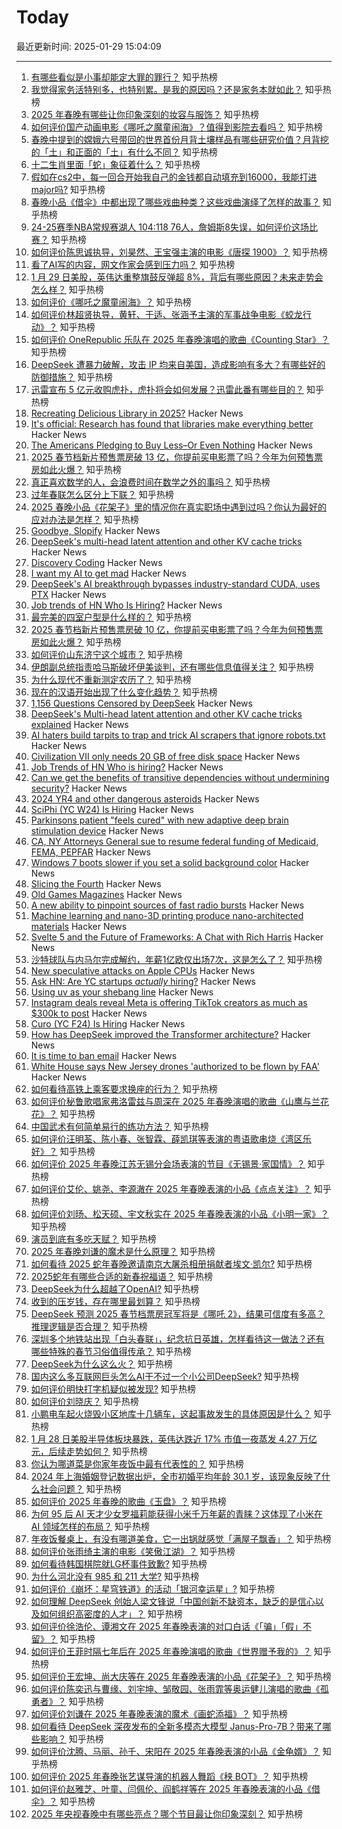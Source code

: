 # Today

最近更新时间: 2025-01-29 15:04:09

--- 
1. [有哪些看似是小事却能定大罪的罪行？](https://www.zhihu.com/question/65768007) 知乎热榜
2. [我觉得家务活特别多，也特别累。是我的原因吗？还是家务本就如此？](https://www.zhihu.com/question/10779056565) 知乎热榜
3. [2025 年春晚有哪些让你印象深刻的妆容与服饰？](https://www.zhihu.com/question/10768400391) 知乎热榜
4. [如何评价国产动画电影《哪吒之魔童闹海》？值得到影院去看吗？](https://www.zhihu.com/question/9912332934) 知乎热榜
5. [春晚中提到的嫦娥六号带回的世界首份月背土壤样品有哪些研究价值？月背挖的「土」和正面的「土」有什么不同？](https://www.zhihu.com/question/658088633) 知乎热榜
6. [十二生肖里面「蛇」象征着什么？](https://www.zhihu.com/question/7713607946) 知乎热榜
7. [假如在cs2中，每一回合开始我自己的金钱都自动填充到16000，我能打进major吗?](https://www.zhihu.com/question/660712449) 知乎热榜
8. [春晚小品《借伞》中都出现了哪些戏曲种类？这些戏曲演绎了怎样的故事？](https://www.zhihu.com/question/10773707398) 知乎热榜
9. [24-25赛季NBA常规赛湖人 104:118 76人，詹姆斯8失误，如何评价这场比赛？](https://www.zhihu.com/question/10807855830) 知乎热榜
10. [如何评价陈思诚执导，刘昊然、王宝强主演的电影《唐探 1900》？](https://www.zhihu.com/question/10693022226) 知乎热榜
11. [看了AI写的内容，网文作家会感到压力吗？](https://www.zhihu.com/question/10695104765) 知乎热榜
12. [1 月 29 日美股，英伟达重整旗鼓反弹超 8%，背后有哪些原因？未来走势会怎么样？](https://www.zhihu.com/question/10803814934) 知乎热榜
13. [如何评价《哪吒之魔童闹海》？](https://www.zhihu.com/question/9912332934) 知乎热榜
14. [如何评价林超贤执导，黄轩、于适、张涵予主演的军事战争电影《蛟龙行动》？](https://www.zhihu.com/question/10788157599) 知乎热榜
15. [如何评价 OneRepublic 乐队在 2025 年春晚演唱的歌曲《Counting Star》？](https://www.zhihu.com/question/10783238732) 知乎热榜
16. [DeepSeek 遭暴力破解，攻击 IP 均来自美国，造成影响有多大？有哪些好的防御措施？](https://www.zhihu.com/question/10805792061) 知乎热榜
17. [迅雷宣布 5 亿元收购虎扑，虎扑将会如何发展？迅雷此番有哪些目的？](https://www.zhihu.com/question/10745782038) 知乎热榜
18. [Recreating Delicious Library in 2025?](https://dingyu.me/blog/recreating-delicious-library-in-2025) Hacker News
19. [It's official: Research has found that libraries make everything better](https://lithub.com/its-official-research-has-found-that-libraries-make-everything-better/) Hacker News
20. [The Americans Pledging to Buy Less–Or Even Nothing](https://www.wsj.com/personal-finance/the-americans-pledging-to-buy-lessor-even-nothing-7edeacf3) Hacker News
21. [2025 春节档新片预售票房破 13 亿，你提前买电影票了吗？今年为何预售票房如此火爆？](https://www.zhihu.com/question/10754674885) 知乎热榜
22. [真正喜欢数学的人，会浪费时间在数学之外的事吗？](https://www.zhihu.com/question/7645319666) 知乎热榜
23. [过年春联怎么区分上下联？](https://www.zhihu.com/question/10441112502) 知乎热榜
24. [2025 春晚小品《花架子》里的情况你在真实职场中遇到过吗？你认为最好的应对办法是怎样？](https://www.zhihu.com/question/10778548833) 知乎热榜
25. [Goodbye, Slopify](https://alexeystar.com/blog/slopify/) Hacker News
26. [DeepSeek's multi-head latent attention and other KV cache tricks](https://www.pyspur.dev/blog/multi-head-latent-attention-kv-cache-paper-list) Hacker News
27. [Discovery Coding](https://jimmyhmiller.github.io/discovery-coding) Hacker News
28. [I want my AI to get mad](https://jesseduffield.com/Angry-AI/) Hacker News
29. [DeepSeek's AI breakthrough bypasses industry-standard CUDA, uses PTX](https://www.tomshardware.com/tech-industry/artificial-intelligence/deepseeks-ai-breakthrough-bypasses-industry-standard-cuda-uses-assembly-like-ptx-programming-instead) Hacker News
30. [Job trends of HN Who Is Hiring?](https://hnhiring.com/trends) Hacker News
31. [最完美的四室户型是什么样的？](https://www.zhihu.com/question/309303928) 知乎热榜
32. [2025 春节档新片预售票房破 10 亿，你提前买电影票了吗？今年为何预售票房如此火爆？](https://www.zhihu.com/question/10754674885) 知乎热榜
33. [如何评价山东济宁这个城市？](https://www.zhihu.com/question/330437383) 知乎热榜
34. [伊朗副总统指责哈马斯破坏伊美谈判，还有哪些信息值得关注？](https://www.zhihu.com/question/10455833179) 知乎热榜
35. [为什么现代不重新测定农历了？](https://www.zhihu.com/question/644610355) 知乎热榜
36. [现在的汉语开始出现了什么变化趋势？](https://www.zhihu.com/question/266754622) 知乎热榜
37. [1,156 Questions Censored by DeepSeek](https://www.promptfoo.dev/blog/deepseek-censorship/) Hacker News
38. [DeepSeek's Multi-head latent attention and other KV cache tricks explained](https://www.pyspur.dev/blog/multi-head-latent-attention-kv-cache-paper-list) Hacker News
39. [AI haters build tarpits to trap and trick AI scrapers that ignore robots.txt](https://arstechnica.com/tech-policy/2025/01/ai-haters-build-tarpits-to-trap-and-trick-ai-scrapers-that-ignore-robots-txt/) Hacker News
40. [Civilization VII only needs 20 GB of free disk space](https://www.corsair.com/us/en/explorer/gamer/gaming-pcs/civilization-vii-system-requirements-and-recommended-specs/) Hacker News
41. [Job Trends of HN Who is hiring?](https://hnhiring.com/trends) Hacker News
42. [Can we get the benefits of transitive dependencies without undermining security?](https://tratt.net/laurie/blog/2024/can_we_retain_the_benefits_of_transitive_dependencies_without_undermining_security.html) Hacker News
43. [2024 YR4 and other dangerous asteroids](https://starwalk.space/en/news/should-you-worry-about-an-asteroid-hitting-earth) Hacker News
44. [SciPhi (YC W24) Is Hiring](https://www.ycombinator.com/companies/sciphi/jobs/CVYWWpl-founding-ai-research-engineer) Hacker News
45. [Parkinsons patient "feels cured" with new adaptive deep brain stimulation device](https://www.bbc.com/news/articles/ckgn49r069wo) Hacker News
46. [CA, NY Attorneys General sue to resume federal funding of Medicaid, FEMA, PEPFAR](https://oag.ca.gov/news/press-releases/attorney-general-bonta-files-lawsuit-seeks-immediate-court-order-block-sweeping) Hacker News
47. [Windows 7 boots slower if you set a solid background color](https://support.microsoft.com/en-gb/topic/the-welcome-screen-may-be-displayed-for-30-seconds-during-the-logon-process-after-you-set-a-solid-color-as-the-desktop-background-in-windows-7-or-in-windows-server-2008-r2-b4565ced-703a-cc85-bf9c-6b3d586d6421) Hacker News
48. [Slicing the Fourth](https://axalatar.github.io/slicing-the-fourth/) Hacker News
49. [Old Games Magazines](https://www.theguardian.com/games/2025/jan/28/video-game-history-foundation-digitised-archive-games-magazines) Hacker News
50. [A new ability to pinpoint sources of fast radio bursts](https://news.berkeley.edu/2025/01/21/astronomers-thought-they-understood-fast-radio-bursts-a-recent-one-calls-that-into-question/) Hacker News
51. [Machine learning and nano-3D printing produce nano-architected materials](https://news.engineering.utoronto.ca/strong-as-steel-light-as-foam-machine-learning-and-nano-3d-printing-produce-breakthrough-high-performance-nano-architected-materials/) Hacker News
52. [Svelte 5 and the Future of Frameworks: A Chat with Rich Harris](https://www.smashingmagazine.com/2025/01/svelte-5-future-frameworks-chat-rich-harris/) Hacker News
53. [沙特球队与内马尔完成解约，年薪1亿欧仅出场7次，这是怎么了？](https://www.zhihu.com/question/10740798237) 知乎热榜
54. [New speculative attacks on Apple CPUs](https://predictors.fail/) Hacker News
55. [Ask HN: Are YC startups *actually* hiring?](https://news.ycombinator.com/item?id=42856752) Hacker News
56. [Using uv as your shebang line](https://akrabat.com/using-uv-as-your-shebang-line/) Hacker News
57. [Instagram deals reveal Meta is offering TikTok creators as much as $300k to post](https://www.businessinsider.com/instagram-paying-creators-exclusive-content-deals-reels-contract-details-2025-1) Hacker News
58. [Curo (YC F24) Is Hiring](https://www.ycombinator.com/companies/curo/jobs/s7a36qb-associate-marketplace-supply) Hacker News
59. [How has DeepSeek improved the Transformer architecture?](https://epoch.ai/gradient-updates/how-has-deepseek-improved-the-transformer-architecture) Hacker News
60. [It is time to ban email](https://shkspr.mobi/blog/2025/01/it-is-time-to-ban-email/) Hacker News
61. [White House says New Jersey drones 'authorized to be flown by FAA'](https://www.theguardian.com/us-news/2025/jan/28/karoline-leavitt-new-jersey-drones) Hacker News
62. [如何看待高铁上乘客要求换座的行为？](https://www.zhihu.com/question/42016475) 知乎热榜
63. [如何评价秘鲁歌唱家弗洛雷兹与周深在 2025 年春晚演唱的歌曲《山鹰与兰花花》？](https://www.zhihu.com/question/10784763302) 知乎热榜
64. [中国武术有何简单易行的练功方法？](https://www.zhihu.com/question/404371021) 知乎热榜
65. [如何评价汪明荃、陈小春、张智霖、薛凯琪等表演的粤语歌串烧《湾区乐好》？](https://www.zhihu.com/question/10781207932) 知乎热榜
66. [如何评价 2025 年春晚江苏无锡分会场表演的节目《无锡景·家国情》？](https://www.zhihu.com/question/10779138136) 知乎热榜
67. [如何评价艾伦、姚尧、李源澈在 2025 年春晚表演的小品《点点关注》？](https://www.zhihu.com/question/10781969665) 知乎热榜
68. [如何评价刘旸、松天硕、宇文秋实在 2025 年春晚表演的小品《小明一家》？](https://www.zhihu.com/question/10784932203) 知乎热榜
69. [演员到底有多吃天赋？](https://www.zhihu.com/question/443350396) 知乎热榜
70. [2025 年春晚刘谦的魔术是什么原理？](https://www.zhihu.com/question/10776319881) 知乎热榜
71. [如何看待 2025 蛇年春晚邀请南京大屠杀相册捐献者埃文·凯尔?](https://www.zhihu.com/question/10775579125) 知乎热榜
72. [2025蛇年有哪些合适的新春祝福语？](https://www.zhihu.com/question/7358699804) 知乎热榜
73. [DeepSeek为什么超越了OpenAI?](https://www.zhihu.com/question/10714706736) 知乎热榜
74. [收到的压岁钱，存在哪里最划算？](https://www.zhihu.com/question/10193819668) 知乎热榜
75. [DeepSeek 预测 2025 春节档票房冠军将是《哪吒 2》，结果可信度有多高？推理逻辑是否合理？](https://www.zhihu.com/question/10685003200) 知乎热榜
76. [深圳多个地铁站出现「白头春联」，纪念抗日英雄，怎样看待这一做法？还有哪些特殊的春节习俗值得传承？](https://www.zhihu.com/question/10592268941) 知乎热榜
77. [DeepSeek为什么这么火？](https://www.zhihu.com/question/10669728578) 知乎热榜
78. [国内这么多互联网巨头怎么AI干不过一个小公司DeepSeek?](https://www.zhihu.com/question/10664846993) 知乎热榜
79. [如何评价明快打字机疑似被发现?](https://www.zhihu.com/question/10464174218) 知乎热榜
80. [如何评价刘晓庆？](https://www.zhihu.com/question/24572310) 知乎热榜
81. [小鹏电车起火烧毁小区地库十几辆车，这起事故发生的具体原因是什么？](https://www.zhihu.com/question/10525159802) 知乎热榜
82. [1 月 28 日美股半导体板块暴跌，英伟达跌近 17% 市值一夜蒸发 4.27 万亿元，后续走势如何？](https://www.zhihu.com/question/10737601618) 知乎热榜
83. [你认为哪道菜是你家年夜饭中最有代表性的？](https://www.zhihu.com/question/10071324067) 知乎热榜
84. [2024 年上海婚姻登记数据出炉，全市初婚平均年龄 30.1 岁，该现象反映了什么社会问题？](https://www.zhihu.com/question/10592736092) 知乎热榜
85. [如何评价 2025 年春晚的歌曲《玉盘》？](https://www.zhihu.com/question/10774652922) 知乎热榜
86. [为何 95 后 AI 天才少女罗福莉能获得小米千万年薪的青睐？这体现了小米在 AI 领域怎样的布局？](https://www.zhihu.com/question/8261361359) 知乎热榜
87. [年夜饭餐桌上，有没有哪道美食，它一出锅就感觉「满屋子飘香」？](https://www.zhihu.com/question/9755732066) 知乎热榜
88. [如何评价张雨绮主演的电影《笑傲江湖》？](https://www.zhihu.com/question/10743868708) 知乎热榜
89. [如何看待韩国棋院就LG杯事件致歉?](https://www.zhihu.com/question/10744176556) 知乎热榜
90. [为什么河北没有 985 和 211 大学?](https://www.zhihu.com/question/561529740) 知乎热榜
91. [如何评价《崩坏：星穹铁道》的活动「银河幸运星」?](https://www.zhihu.com/question/8452046138) 知乎热榜
92. [如何理解 DeepSeek 创始人梁文锋说「中国创新不缺资本，缺乏的是信心以及如何组织高密度的人才」？](https://www.zhihu.com/question/10697407514) 知乎热榜
93. [如何评价徐浩伦、谭湘文在 2025 年春晚表演的对口白话《「骗」「假」不留》？](https://www.zhihu.com/question/10778510062) 知乎热榜
94. [如何评价王菲时隔七年后在 2025 年春晚演唱的歌曲《世界赠予我的》？](https://www.zhihu.com/question/10776299108) 知乎热榜
95. [如何评价王宏坤、尚大庆等在 2025 年春晚表演的小品《花架子》？](https://www.zhihu.com/question/10777425250) 知乎热榜
96. [如何评价陈奕迅与曹缘、刘宇坤、邹敬园、张雨霏等奥运健儿演唱的歌曲《孤勇者》？](https://www.zhihu.com/question/10778988614) 知乎热榜
97. [如何评价刘谦在 2025 年春晚表演的魔术《画蛇添福》？](https://www.zhihu.com/question/10776233527) 知乎热榜
98. [如何看待 DeepSeek 深夜发布的全新多模态大模型 Janus-Pro-7B？带来了哪些影响？](https://www.zhihu.com/question/10723192745) 知乎热榜
99. [如何评价沈腾、马丽、孙千、宋阳在 2025 年春晚表演的小品《金龟婿》？](https://www.zhihu.com/question/10779879456) 知乎热榜
100. [如何评价 2025 年春晚张艺谋导演的机器人舞蹈《秧 BOT》？](https://www.zhihu.com/question/10774104655) 知乎热榜
101. [如何评价赵雅芝、叶童、闫佩伦、阎鹤祥等在 2025 年春晚表演的小品《借伞》？](https://www.zhihu.com/question/10770665440) 知乎热榜
102. [2025 年央视春晚中有哪些亮点？哪个节目最让你印象深刻？](https://www.zhihu.com/question/10768392352) 知乎热榜
